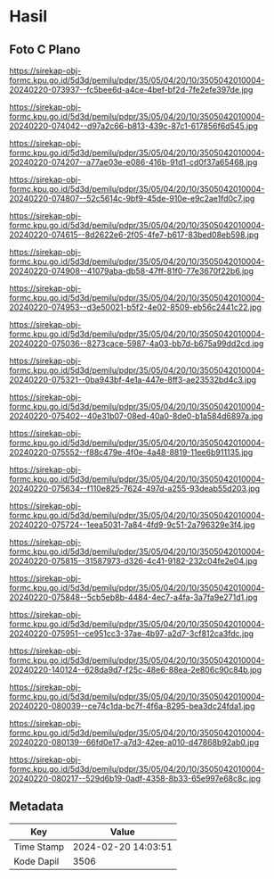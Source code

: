 # Hasil

## Foto C Plano

https://sirekap-obj-formc.kpu.go.id/5d3d/pemilu/pdpr/35/05/04/20/10/3505042010004-20240220-073937--fc5bee6d-a4ce-4bef-bf2d-7fe2efe397de.jpg

https://sirekap-obj-formc.kpu.go.id/5d3d/pemilu/pdpr/35/05/04/20/10/3505042010004-20240220-074042--d97a2c66-b813-439c-87c1-617856f6d545.jpg

https://sirekap-obj-formc.kpu.go.id/5d3d/pemilu/pdpr/35/05/04/20/10/3505042010004-20240220-074207--a77ae03e-e086-416b-91d1-cd0f37a65468.jpg

https://sirekap-obj-formc.kpu.go.id/5d3d/pemilu/pdpr/35/05/04/20/10/3505042010004-20240220-074807--52c5614c-9bf9-45de-910e-e9c2ae1fd0c7.jpg

https://sirekap-obj-formc.kpu.go.id/5d3d/pemilu/pdpr/35/05/04/20/10/3505042010004-20240220-074615--8d2622e6-2f05-4fe7-b617-83bed08eb598.jpg

https://sirekap-obj-formc.kpu.go.id/5d3d/pemilu/pdpr/35/05/04/20/10/3505042010004-20240220-074908--41079aba-db58-47ff-81f0-77e3670f22b6.jpg

https://sirekap-obj-formc.kpu.go.id/5d3d/pemilu/pdpr/35/05/04/20/10/3505042010004-20240220-074953--d3e50021-b5f2-4e02-8509-eb56c2441c22.jpg

https://sirekap-obj-formc.kpu.go.id/5d3d/pemilu/pdpr/35/05/04/20/10/3505042010004-20240220-075036--8273cace-5987-4a03-bb7d-b675a99dd2cd.jpg

https://sirekap-obj-formc.kpu.go.id/5d3d/pemilu/pdpr/35/05/04/20/10/3505042010004-20240220-075321--0ba943bf-4e1a-447e-8ff3-ae23532bd4c3.jpg

https://sirekap-obj-formc.kpu.go.id/5d3d/pemilu/pdpr/35/05/04/20/10/3505042010004-20240220-075402--40e31b07-08ed-40a0-8de0-b1a584d6897a.jpg

https://sirekap-obj-formc.kpu.go.id/5d3d/pemilu/pdpr/35/05/04/20/10/3505042010004-20240220-075552--f88c479e-4f0e-4a48-8819-11ee6b911135.jpg

https://sirekap-obj-formc.kpu.go.id/5d3d/pemilu/pdpr/35/05/04/20/10/3505042010004-20240220-075634--f110e825-7624-497d-a255-93deab55d203.jpg

https://sirekap-obj-formc.kpu.go.id/5d3d/pemilu/pdpr/35/05/04/20/10/3505042010004-20240220-075724--1eea5031-7a84-4fd9-9c51-2a796329e3f4.jpg

https://sirekap-obj-formc.kpu.go.id/5d3d/pemilu/pdpr/35/05/04/20/10/3505042010004-20240220-075815--31587973-d326-4c41-9182-232c04fe2e04.jpg

https://sirekap-obj-formc.kpu.go.id/5d3d/pemilu/pdpr/35/05/04/20/10/3505042010004-20240220-075848--5cb5eb8b-4484-4ec7-a4fa-3a7fa9e271d1.jpg

https://sirekap-obj-formc.kpu.go.id/5d3d/pemilu/pdpr/35/05/04/20/10/3505042010004-20240220-075951--ce951cc3-37ae-4b97-a2d7-3cf812ca3fdc.jpg

https://sirekap-obj-formc.kpu.go.id/5d3d/pemilu/pdpr/35/05/04/20/10/3505042010004-20240220-140124--628da9d7-f25c-48e6-88ea-2e806c90c84b.jpg

https://sirekap-obj-formc.kpu.go.id/5d3d/pemilu/pdpr/35/05/04/20/10/3505042010004-20240220-080039--ce74c1da-bc7f-4f6a-8295-bea3dc24fda1.jpg

https://sirekap-obj-formc.kpu.go.id/5d3d/pemilu/pdpr/35/05/04/20/10/3505042010004-20240220-080139--66fd0e17-a7d3-42ee-a010-d47868b92ab0.jpg

https://sirekap-obj-formc.kpu.go.id/5d3d/pemilu/pdpr/35/05/04/20/10/3505042010004-20240220-080217--529d6b19-0adf-4358-8b33-65e997e68c8c.jpg


## Metadata

| Key        | Value               |
| ---------- | ------------------- |
| Time Stamp | 2024-02-20 14:03:51 |
| Kode Dapil | 3506                |



